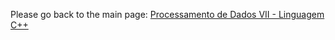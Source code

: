 Please go back to the main page: <a href="https://github.com/fermyno/postsecondary-technical-information-technology/tree/main/proc-dados-vii-cpp">Processamento de Dados VII - Linguagem C++</a>
